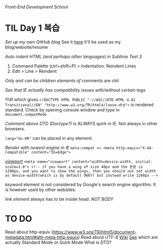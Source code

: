 ###### Front-End Development School

# TIL Day 1 복습

*Set up my own GitHub blog*
See it [here](simonseo.github.io)
It'll be used as my blog/website/resume

*Auto indent HTML (and perhaps other languages) in Sublime Text 3*
1. Command Palette (ctrl+shift+P) > Indentation: Reindent Lines
1. Edit > Line > Reindent

*Only <head> and <body> can be children elements of <html>* comments are chil

*See that IE _actually_ has compatibility issues with/without certain tags*

*!!!4t* which gives ```<!DOCTYPE HTML PUBLIC "-//W3C//DTD HTML 4.01 Transitional//EN" "http://www.w3.org/TR/html4/loose.dtd">``` is rendered standard. Check by opening console window and type in `document.compatMode`

*Comment above DTD (Doctype?)* is ALWAYS quirk in IE. Not always in other browsers. 

`lang="ko-KR"` can be placed in any element.

*Render with newest engine in IE* `meta:compat => <meta http-equiv="X-UA-Compatible" content="IE=Edge">`

*[viewport](http://aboooks.tistory.com/352)* ```<meta name="viewport" content="width=device-width, initial-scale=1.0"> <!-- if you have a wing of size 40px and the 본문 is 1200px, and you want to show the wings, then you should not set width as device-width(which is by default 960?) but instead write 1240px -->```

*keyword* element is not considered by Google's search engine algorithm. It is however used by other websites.

*link element* always has to be inside head. *NOT BODY*



# TO DO
Read about http-equiv (https://www.w3.org/TR/html5/document-metadata.html#attr-meta-http-equiv)
Read about UTF-8 [Wiki](https://ko.wikipedia.org/wiki/UTF-8)
[See](http://naradesign.net/wp/2007/03/27/118/) which are actually Standard Mode or Quirk Mode
What is DTD?
